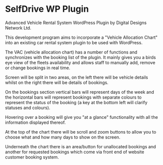 SelfDrive WP Plugin
=============

Advanced Vehicle Rental System WordPress Plugin by Digital Designs Network Ltd.

This development program aims to incorporate a "Vehicle Allocation Chart" into an existing car rental system plugin to be used with WordPress.

The VAC (vehicle allocation chart) has a number of functions and synchronizes with the booking list of the plugin. It mainly gives you a birds eye view of the fleets availability and allows staff to manually add, remove or change bookings in real time.

Screen will be split in two areas, on the left there will be vehicle details whilst on the right there will be details of bookings.

On the bookings section vertical bars will represent days of the week and the horizontal bars will represent bookings with separate colours to represent the status of the booking (a key at the bottom left will clarify statuses and colours).

Hovering over a booking will give you "at a glance" functionality with all the information displayed thereof.

At the top of the chart there will be scroll and zoom buttons to allow you to choose what and how many days to show on the screen.

Underneath the chart there is an area/button for unallocated bookings and another for requested bookings which come via front end of website customer booking system.







